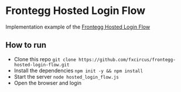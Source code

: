 # Frontegg Hosted Login Flow

Implementation example of the [Frontegg Hosted Login Flow](https://docs.frontegg.com/docs/native-hosted-login)


## How to run

- Clone this repo `git clone https://github.com/fxcircus/frontegg-hosted-login-flow.git`
- Install the dependencies `npm init -y && npm install`
- Start the server `node hosted_login_flow.js`
- Open the browser and login
